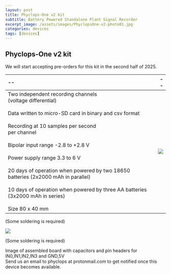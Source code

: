 ```yaml
---
layout: post
title: Phyclops-One v2 kit
subtitle: Battery Powered Standalone Plant Signal Recorder
excerpt_image: /assets/images/PhyclopsOne-v2-photo01.jpg
categories: devices
tags: [devices]
---
```


## Phyclops-One v2 kit
We will start accepting pre-orders for this kit in the second half of 2025.

|--|--|
| :---- | --------------: | 
| Two independent recording channels<br>(voltage differential) <br><br> Data written to micro-SD card in binary and csv format <br><br> Recording at 10 samples per second<br>per channel  <br><br> Bipolar input range -2.8 to +2.8 V <br><br> Power supply range 3.3 to 6 V <br><br>  20 days of operation when powered by two 18650 batteries (2x2000 mAh in parallel)  <br><br> 10 days of operation when powered by three AA batteries (3x2000 mAh in series) <br><br> Size 80 x 40 mm  |  ![][PHOTO1]    |

(Some soldering is required)

![][PHOTO2]

(Some soldering is required)

Image of assembled board with capacitors and pin headers for IN0,IN1,IN2,IN3  and  GND,5V  
Send us an email to phyclops at protonmail.com  to get notified once this device becomes available.

[PHOTO1]: /assets/images/PhyclopsOne-v2-photo01.jpg
[PHOTO2]: /assets/images/PhyclopsOne-v2-photo02.jpg
